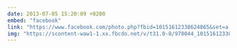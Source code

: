 ```yaml
---
date: 2013-07-05 15:20:09 +0200
embed: "facebook"
link: "https://www.facebook.com/photo.php?fbid=10151612338624865&set=a.10150382045299865.355740.580174864&type=3&theater"
img: "https://scontent-waw1-1.xx.fbcdn.net/v/t31.0-8/978044_10151612338624865_1247548603_o.jpg?oh=76c48422f135aa88aa1e27a8d03e6a91&oe=59970416"
---
```

